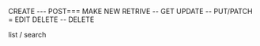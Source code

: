 CREATE --- POST=== MAKE NEW 
RETRIVE -- GET
UPDATE -- PUT/PATCH = EDIT
DELETE -- DELETE

list / search
